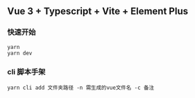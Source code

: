 ## Vue 3 + Typescript + Vite + Element Plus

### 快速开始

```
yarn
yarn dev

```

### cli 脚本手架

```
yarn cli add 文件夹路径 -n 需生成的vue文件名 -c 备注

